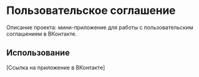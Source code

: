 # Пользовательское соглашение

Описание проекта: мини-приложение для работы с пользовательским соглашением в ВКонтакте.

## Использование

[Ссылка на приложение в ВКонтакте]